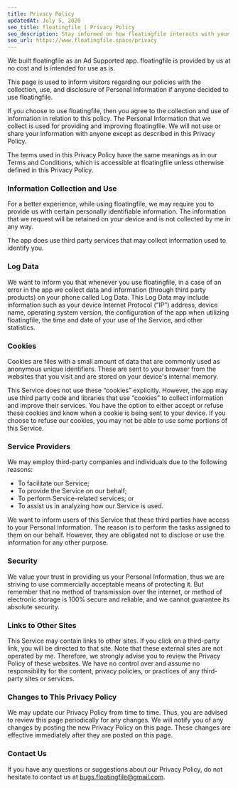```yaml
---
title: Privacy Policy
updatedAt: July 5, 2020
seo_title: floatingfile | Privacy Policy
seo_description: Stay informed on how floatingfile interacts with your data.
seo_url: https://www.floatingfile.space/privacy
---
```


We built floatingfile as an Ad Supported app. floatingfile is provided by us at no cost and is intended for use as is.

This page is used to inform visitors regarding our policies with the collection, use, and disclosure of Personal Information if anyone decided to use floatingfile.

If you choose to use floatingfile, then you agree to the collection and use of information in relation to this policy. The Personal Information that we collect is used for providing and improving floatingfile. We will not use or share your information with anyone except as described in this Privacy Policy.

The terms used in this Privacy Policy have the same meanings as in our Terms and Conditions, which is accessible at floatingfile unless otherwise defined in this Privacy Policy.

### Information Collection and Use

For a better experience, while using floatingfile, we may require you to provide us with certain personally identifiable information. The information that we request will be retained on your device and is not collected by me in any way.

The app does use third party services that may collect information used to identify you.

### Log Data

We want to inform you that whenever you use floatingfile, in a case of an error in the app we collect data and information (through third party products) on your phone called Log Data. This Log Data may include information such as your device Internet Protocol (“IP”) address, device name, operating system version, the configuration of the app when utilizing floatingfile, the time and date of your use of the Service, and other statistics.

### Cookies

Cookies are files with a small amount of data that are commonly used as anonymous unique identifiers. These are sent to your browser from the websites that you visit and are stored on your device's internal memory.

This Service does not use these “cookies” explicitly. However, the app may use third party code and libraries that use “cookies” to collect information and improve their services. You have the option to either accept or refuse these cookies and know when a cookie is being sent to your device. If you choose to refuse our cookies, you may not be able to use some portions of this Service.

### Service Providers

We may employ third-party companies and individuals due to the following reasons:

- To facilitate our Service;
- To provide the Service on our behalf;
- To perform Service-related services; or
- To assist us in analyzing how our Service is used.

We want to inform users of this Service that these third parties have access to your Personal Information. The reason is to perform the tasks assigned to them on our behalf. However, they are obligated not to disclose or use the information for any other purpose.

### Security

We value your trust in providing us your Personal Information, thus we are striving to use commercially acceptable means of protecting it. But remember that no method of transmission over the internet, or method of electronic storage is 100% secure and reliable, and we cannot guarantee its absolute security.

### Links to Other Sites

This Service may contain links to other sites. If you click on a third-party link, you will be directed to that site. Note that these external sites are not operated by me. Therefore, we strongly advise you to review the Privacy Policy of these websites. We have no control over and assume no responsibility for the content, privacy policies, or practices of any third-party sites or services.

### Changes to This Privacy Policy

We may update our Privacy Policy from time to time. Thus, you are advised to review this page periodically for any changes. We will notify you of any changes by posting the new Privacy Policy on this page. These changes are effective immediately after they are posted on this page.

### Contact Us

If you have any questions or suggestions about our Privacy Policy, do not hesitate to contact us at bugs.floatingfile@gmail.com.
